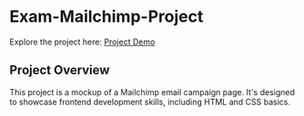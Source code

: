 # Exam-Mailchimp-Project

Explore the project here: [Project Demo](https://66098f7acac645dd5c72e396--cheery-fox-91017c.netlify.app/)

## Project Overview

This project is a mockup of a Mailchimp email campaign page. It's designed to showcase frontend development skills, including HTML and CSS basics.
